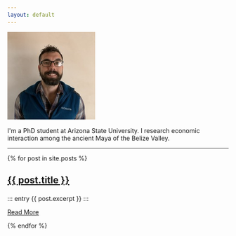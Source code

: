 ```yaml
---
layout: default
---
```


<img src="/images/headshot.jpg" alt="J. Britt Davis. I'm a PhD student at Arizona State University. I research economic interaction among the ancient Maya of the Belize Valley."/>

I'm a PhD student at Arizona State University. I research economic interaction among the ancient Maya of the Belize Valley.

<hr>

{% for post in site.posts %}

<article class="post">

<h1>

<a href="{{ site.baseurl }}{{ post.url }}">{{ post.title }}</a>

</h1>

::: entry
    {{ post.excerpt }}
:::

<a href="{{ site.baseurl }}{{ post.url }}" class="read-more">Read More</a>

</article>

{% endfor %}

</div>
